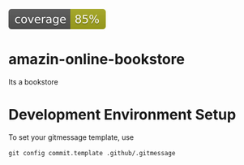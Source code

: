 ![Code Coverage](./.github/badges/jacoco.svg)

# amazin-online-bookstore
Its a bookstore

# Development Environment Setup
To set your gitmessage template, use
```agsl
git config commit.template .github/.gitmessage
```